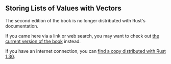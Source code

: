 ## Storing Lists of Values with Vectors

The second edition of the book is no longer distributed with Rust's documentation.

If you came here via a link or web search, you may want to check out [the current version of the book](../ch08-01-vectors.html) instead.

If you have an internet connection, you can [find a copy distributed with Rust 1.30](https://doc.rust-lang.org/1.30.0/book/second-edition/ch08-01-vectors.html).